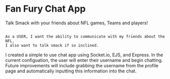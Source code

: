 Fan Fury Chat App
===================


Talk Smack with your friends about NFL games, Teams and players!
```

As a USER, I want the ability to communicate with my friends about the NFL.
I also want to talk smack if so inclined. 

```

I created a simple to use chat app using Socket.io, EJS, and Express.
In the current configuation, the user will enter their username and begin chatting.  Future improvements will include grabbing the username from the profile page and automatically inputting this information into the chat.

